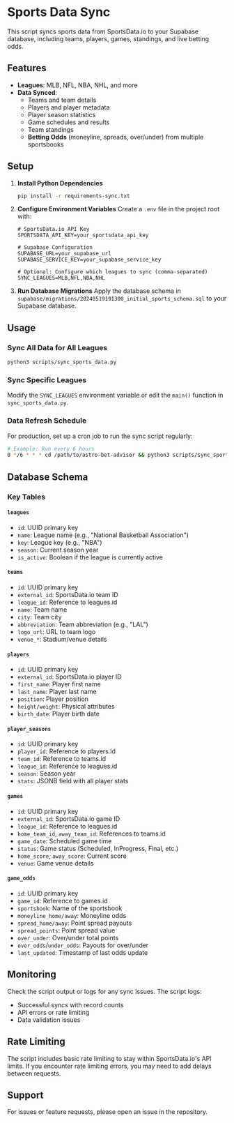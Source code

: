 # Sports Data Sync

This script syncs sports data from SportsData.io to your Supabase database, including teams, players, games, standings, and live betting odds.

## Features

- **Leagues**: MLB, NFL, NBA, NHL, and more
- **Data Synced**:
  - Teams and team details
  - Players and player metadata
  - Player season statistics
  - Game schedules and results
  - Team standings
  - **Betting Odds** (moneyline, spreads, over/under) from multiple sportsbooks

## Setup

1. **Install Python Dependencies**
   ```bash
   pip install -r requirements-sync.txt
   ```

2. **Configure Environment Variables**
   Create a `.env` file in the project root with:
   ```
   # SportsData.io API Key
   SPORTSDATA_API_KEY=your_sportsdata_api_key
   
   # Supabase Configuration
   SUPABASE_URL=your_supabase_url
   SUPABASE_SERVICE_KEY=your_supabase_service_key
   
   # Optional: Configure which leagues to sync (comma-separated)
   SYNC_LEAGUES=MLB,NFL,NBA,NHL
   ```

3. **Run Database Migrations**
   Apply the database schema in `supabase/migrations/20240519191300_initial_sports_schema.sql` to your Supabase database.

## Usage

### Sync All Data for All Leagues
```bash
python3 scripts/sync_sports_data.py
```

### Sync Specific Leagues
Modify the `SYNC_LEAGUES` environment variable or edit the `main()` function in `sync_sports_data.py`.

### Data Refresh Schedule
For production, set up a cron job to run the sync script regularly:

```bash
# Example: Run every 6 hours
0 */6 * * * cd /path/to/astro-bet-advisor && python3 scripts/sync_sports_data.py >> /var/log/sports_sync.log 2>&1
```

## Database Schema

### Key Tables

#### `leagues`
- `id`: UUID primary key
- `name`: League name (e.g., "National Basketball Association")
- `key`: League key (e.g., "NBA")
- `season`: Current season year
- `is_active`: Boolean if the league is currently active

#### `teams`
- `id`: UUID primary key
- `external_id`: SportsData.io team ID
- `league_id`: Reference to leagues.id
- `name`: Team name
- `city`: Team city
- `abbreviation`: Team abbreviation (e.g., "LAL")
- `logo_url`: URL to team logo
- `venue_*`: Stadium/venue details

#### `players`
- `id`: UUID primary key
- `external_id`: SportsData.io player ID
- `first_name`: Player first name
- `last_name`: Player last name
- `position`: Player position
- `height/weight`: Physical attributes
- `birth_date`: Player birth date

#### `player_seasons`
- `id`: UUID primary key
- `player_id`: Reference to players.id
- `team_id`: Reference to teams.id
- `league_id`: Reference to leagues.id
- `season`: Season year
- `stats`: JSONB field with all player stats

#### `games`
- `id`: UUID primary key
- `external_id`: SportsData.io game ID
- `league_id`: Reference to leagues.id
- `home_team_id`, `away_team_id`: References to teams.id
- `game_date`: Scheduled game time
- `status`: Game status (Scheduled, InProgress, Final, etc.)
- `home_score`, `away_score`: Current score
- `venue`: Game venue details

#### `game_odds`
- `id`: UUID primary key
- `game_id`: Reference to games.id
- `sportsbook`: Name of the sportsbook
- `moneyline_home/away`: Moneyline odds
- `spread_home/away`: Point spread payouts
- `spread_points`: Point spread value
- `over_under`: Over/under total points
- `over_odds`/`under_odds`: Payouts for over/under
- `last_updated`: Timestamp of last odds update

## Monitoring

Check the script output or logs for any sync issues. The script logs:
- Successful syncs with record counts
- API errors or rate limiting
- Data validation issues

## Rate Limiting

The script includes basic rate limiting to stay within SportsData.io's API limits. If you encounter rate limiting errors, you may need to add delays between requests.

## Support

For issues or feature requests, please open an issue in the repository.

